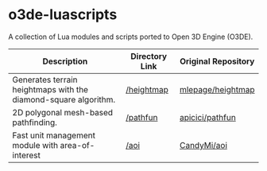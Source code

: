 # o3de-luascripts
A collection of Lua modules and scripts ported to Open 3D Engine (O3DE).

| Description | Directory Link | Original Repository |
| - | - | - |
| Generates terrain heightmaps with the diamond-square algorithm. | [/heightmap](https://github.com/FiniteStateGit/o3de-luascripts/tree/main/heightmap) | [mlepage/heightmap](https://github.com/mlepage/heightmap) |
| 2D polygonal mesh-based pathfinding. | [/pathfun](https://github.com/FiniteStateGit/o3de-luascripts/tree/main/pathfun) | [apicici/pathfun](https://github.com/apicici/pathfun) |
| Fast unit management module with area-of-interest | [/aoi](https://github.com/FiniteStateGit/o3de-luascripts/tree/main/aoi) | [CandyMi/aoi](https://github.com/CandyMi/aoi) |
